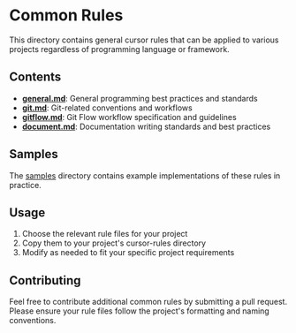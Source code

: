 # Common Rules

This directory contains general cursor rules that can be applied to various projects regardless of programming language or framework.

## Contents

- **[general.md](./general.md)**: General programming best practices and standards
- **[git.md](./git.md)**: Git-related conventions and workflows
- **[gitflow.md](./gitflow.md)**: Git Flow workflow specification and guidelines
- **[document.md](./document.md)**: Documentation writing standards and best practices

## Samples

The [samples](./samples) directory contains example implementations of these rules in practice.

## Usage

1. Choose the relevant rule files for your project
2. Copy them to your project's cursor-rules directory
3. Modify as needed to fit your specific project requirements

## Contributing

Feel free to contribute additional common rules by submitting a pull request. Please ensure your rule files follow the project's formatting and naming conventions. 